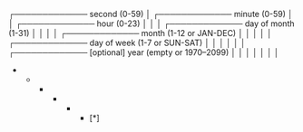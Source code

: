 ┌───────────── second (0-59)
 │ ┌───────────── minute (0-59)
 │ │ ┌───────────── hour (0-23)
 │ │ │ ┌───────────── day of month (1-31)
 │ │ │ │ ┌───────────── month (1-12 or JAN-DEC)
 │ │ │ │ │ ┌───────────── day of week (1-7 or SUN-SAT)
 │ │ │ │ │ │ ┌───────────── [optional] year (empty or 1970–2099)
 │ │ │ │ │ │ │
 * * * * * * [*]
